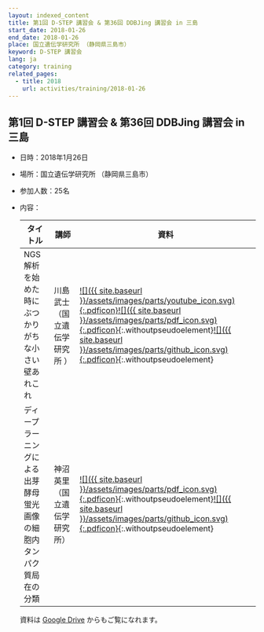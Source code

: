```yaml
---
layout: indexed_content
title: 第1回 D-STEP 講習会 & 第36回 DDBJing 講習会 in 三島
start_date: 2018-01-26
end_date: 2018-01-26
place: 国立遺伝学研究所 （静岡県三島市）
keyword: D-STEP 講習会
lang: ja
category: training
related_pages:
  - title: 2018
    url: activities/training/2018-01-26
---
```


## 第1回 D-STEP 講習会 & 第36回 DDBJing 講習会 in 三島 <a name="d-1"></a>

-   日時：2018年1月26日

-   場所：国立遺伝学研究所 （静岡県三島市）

-   参加人数：25名

-   内容：

    | タイトル | 講師 | 資料 |
    | ---- | ---- | ---- |
    | NGS解析を始めた時にぶつかりがちな小さい壁あれこれ                    | 川島 武士（国立遺伝学研究所 ） | [![]({{ site.baseurl }}/assets/images/parts/youtube_icon.svg){:.pdficon}](https://youtu.be/MuKeA0C2yUg)[![]({{ site.baseurl }}/assets/images/parts/pdf_icon.svg){:.pdficon}](https://drive.google.com/file/d/1Q5deyxZpT9IebbFgj3c0PMAGnipMtPoR){:.withoutpseudoelement}[![]({{ site.baseurl }}/assets/images/parts/github_icon.svg){:.pdficon}](https://github.com/ddbj/training/tree/master/D-STEP1/01_kawashima){:.withoutpseudoelement} |
    | ディープラーニングによる出芽酵母蛍光画像の細胞内タンパク質局在の分類 | 神沼 英里（国立遺伝学研究所）  | [![]({{ site.baseurl }}/assets/images/parts/pdf_icon.svg){:.pdficon}](https://drive.google.com/file/d/1gVGdAcPp7uaBaiLTZ22oLbGXgqfeq6mk){:.withoutpseudoelement}[![]({{ site.baseurl }}/assets/images/parts/github_icon.svg){:.pdficon}](https://github.com/ekaminuma/DSTEP180126_DNN/blob/master/DSTEP180126_DY3CL.ipynb){:.withoutpseudoelement}|

    資料は [Google
    Drive](https://drive.google.com/drive/u/2/folders/1vuYoFFLeg3vzx9vhtcwlaJTKmyN7meSY)
    からもご覧になれます。